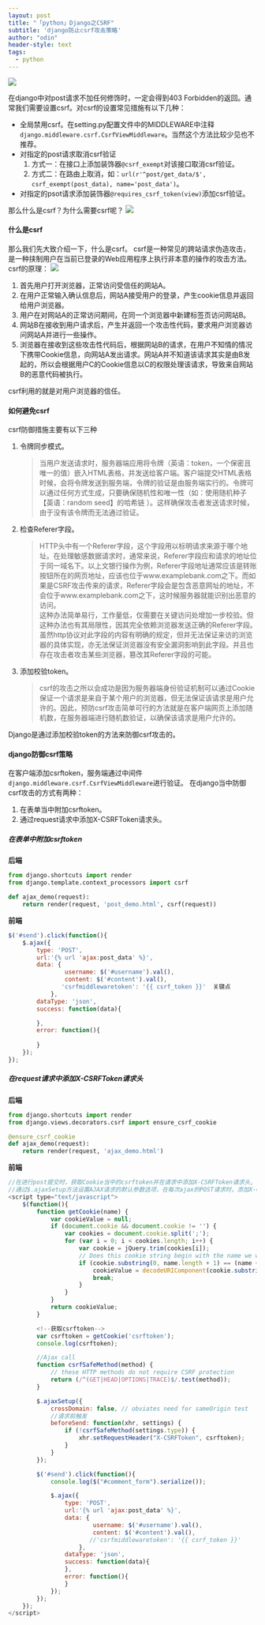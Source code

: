 ```yaml
---
layout: post
title: "「python」Django之CSRF"
subtitle: 'django防止csrf攻击策略'
author: "odin"
header-style: text
tags:
  - python
---
```


![]({{site.baseurl}}/img/in-post/post-python/django-girls.jpg)

在django中对post请求不加任何修饰时，一定会得到403 Forbidden的返回。通常我们需要设置csrf。对csrf的设置常见措施有以下几种：
* 全局禁用csrf。在setting.py配置文件中的MIDDLEWARE中注释`django.middleware.csrf.CsrfViewMiddleware`。当然这个方法比较少见也不推荐。
* 对指定的post请求取消csrf验证
    1. 方式一：在接口上添加装饰器`@csrf_exempt`对该接口取消csrf验证。
    2. 方式二：在路由上取消，如：`url(r'^post/get_data/$', csrf_exempt(post_data), name='post_data')`。
* 对指定的psot请求添加装饰器`@requires_csrf_token(view)`添加csrf验证。

那么什么是csrf？为什么需要csrf呢？
![]({{site.baseurl}}/img/in-post/你不会搜索吗.jpg)

#### 什么是csrf
那么我们先大致介绍一下，什么是csrf。
csrf是一种常见的跨站请求伪造攻击，是一种挟制用户在当前已登录的Web应用程序上执行非本意的操作的攻击方法。csrf的原理：
![]({{site.baseurl}}/img/in-post/post-python/csrf.png)
1. 首先用户打开浏览器，正常访问受信任的网站A。
2. 在用户正常输入确认信息后，网站A接受用户的登录，产生cookie信息并返回给用户浏览器。
3. 用户在对网站A的正常访问期间，在同一个浏览器中新建标签页访问网站B。
4. 网站B在接收到用户请求后，产生并返回一个攻击性代码，要求用户浏览器访问网站A并进行一些操作。
5. 浏览器在接收到这些攻击性代码后，根据网站B的请求，在用户不知情的情况下携带Cookie信息，向网站A发出请求。网站A并不知道该请求其实是由B发起的，所以会根据用户C的Cookie信息以C的权限处理该请求，导致来自网站B的恶意代码被执行。

csrf利用的就是对用户浏览器的信任。

#### 如何避免csrf
csrf防御措施主要有以下三种
1. 令牌同步模式。
    >当用户发送请求时，服务器端应用将令牌（英语：token，一个保密且唯一的值）嵌入HTML表格，并发送给客户端。客户端提交HTML表格时候，会将令牌发送到服务端，令牌的验证是由服务端实行的。令牌可以通过任何方式生成，只要确保随机性和唯一性（如：使用随机种子【英语：random seed】的哈希链 ）。这样确保攻击者发送请求时候，由于没有该令牌而无法通过验证。
2. 检查Referer字段。
    >HTTP头中有一个Referer字段，这个字段用以标明请求来源于哪个地址。在处理敏感数据请求时，通常来说，Referer字段应和请求的地址位于同一域名下。以上文银行操作为例，Referer字段地址通常应该是转账按钮所在的网页地址，应该也位于www.examplebank.com之下。而如果是CSRF攻击传来的请求，Referer字段会是包含恶意网址的地址，不会位于www.examplebank.com之下，这时候服务器就能识别出恶意的访问。  
    >这种办法简单易行，工作量低，仅需要在关键访问处增加一步校验。但这种办法也有其局限性，因其完全依赖浏览器发送正确的Referer字段。虽然http协议对此字段的内容有明确的规定，但并无法保证来访的浏览器的具体实现，亦无法保证浏览器没有安全漏洞影响到此字段。并且也存在攻击者攻击某些浏览器，篡改其Referer字段的可能。
3. 添加校验token。
    >csrf的攻击之所以会成功是因为服务器端身份验证机制可以通过Cookie保证一个请求是来自于某个用户的浏览器，但无法保证该请求是用户允许的。因此，预防csrf攻击简单可行的方法就是在客户端网页上添加随机数，在服务器端进行随机数验证，以确保该请求是用户允许的。

Django是通过添加校验token的方法来防御csrf攻击的。

#### django防御csrf策略
在客户端添加csrftoken，服务端通过中间件`django.middleware.csrf.CsrfViewMiddleware`进行验证。
在django当中防御csrf攻击的方式有两种：
1. 在表单当中附加csrftoken。 
2. 通过request请求中添加X-CSRFToken请求头。

##### 在表单中附加csrftoken

**后端**
```python
from django.shortcuts import render
from django.template.context_processors import csrf

def ajax_demo(request):
    return render(request, 'post_demo.html', csrf(request))
```

**前端**
```javaScript
$('#send').click(function(){        
    $.ajax({
        type: 'POST',
        url:'{% url 'ajax:post_data' %}',
        data: {
                username: $('#username').val(),
                content: $('#content').val(),
               'csrfmiddlewaretoken': '{{ csrf_token }}'  关键点
            },
        dataType: 'json',
        success: function(data){

        },
        error: function(){
    
        }
    });
});
```

##### 在request请求中添加X-CSRFToken请求头

**后端**
```python
from django.shortcuts import render
from django.views.decorators.csrf import ensure_csrf_cookie

@ensure_csrf_cookie
def ajax_demo(request):
    return render(request, 'ajax_demo.html')
```

**前端**
```javaScript
//在进行post提交时，获取Cookie当中的csrftoken并在请求中添加X-CSRFToken请求头, 该请求头的数据就是csrftoken。
//通过$.ajaxSetup方法设置AJAX请求的默认参数选项，在每次ajax的POST请求时，添加X-CSRFToken请求头
<script type="text/javascript">
    $(function(){
        function getCookie(name) {
            var cookieValue = null;
            if (document.cookie && document.cookie != '') {
                var cookies = document.cookie.split(';');
                for (var i = 0; i < cookies.length; i++) {
                    var cookie = jQuery.trim(cookies[i]);
                    // Does this cookie string begin with the name we want?
                    if (cookie.substring(0, name.length + 1) == (name + '=')) {
                        cookieValue = decodeURIComponent(cookie.substring(name.length + 1));
                        break;
                    }
                }
            }
            return cookieValue;
        }

        <!--获取csrftoken-->
        var csrftoken = getCookie('csrftoken');
        console.log(csrftoken);

        //Ajax call
        function csrfSafeMethod(method) {
            // these HTTP methods do not require CSRF protection
            return (/^(GET|HEAD|OPTIONS|TRACE)$/.test(method));
        }

        $.ajaxSetup({
            crossDomain: false, // obviates need for sameOrigin test
            //请求前触发
            beforeSend: function(xhr, settings) {
                if (!csrfSafeMethod(settings.type)) {
                    xhr.setRequestHeader("X-CSRFToken", csrftoken);
                }
            }
        });

        $('#send').click(function(){
            console.log($("#comment_form").serialize());

            $.ajax({
                type: 'POST',
                url:'{% url 'ajax:post_data' %}',
                data: {
                        username: $('#username').val(),
                        content: $('#content').val(),
                       //'csrfmiddlewaretoken': '{{ csrf_token }}'
                    },
                dataType: 'json',
                success: function(data){ 
                },
                error: function(){
                }
            });
        });
    });
</script>
```

